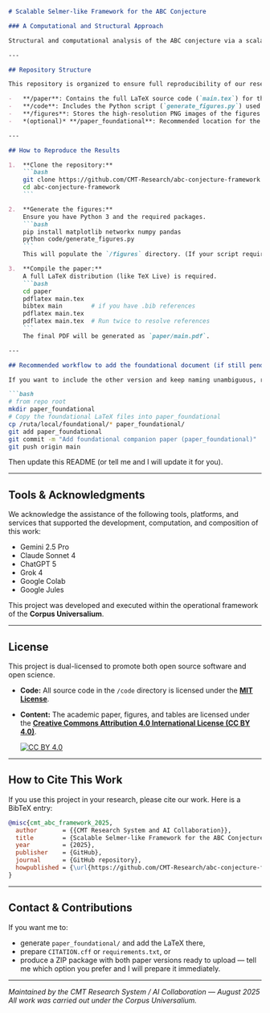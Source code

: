 ````markdown
# Scalable Selmer-like Framework for the ABC Conjecture

### A Computational and Structural Approach

Structural and computational analysis of the ABC conjecture via a scalable Selmer-like framework. This repository contains the LaTeX source for the paper, Python code to generate all figures, and the final compiled PDF, detailing the empirical analysis of over 60 million triples and its connection to arithmetic geometry.

---

## Repository Structure

This repository is organized to ensure full reproducibility of our research.

-   **/paper**: Contains the full LaTeX source code (`main.tex`) for the research paper (principal / extended version) and the final compiled `main.pdf`.
-   **/code**: Includes the Python script (`generate_figures.py`) used to create all the figures presented in the paper.
-   **/figures**: Stores the high-resolution PNG images of the figures generated by the script.
-   *(optional)* **/paper_foundational**: Recommended location for the companion / foundational version (if you wish to add it).

---

## How to Reproduce the Results

1.  **Clone the repository:**
    ```bash
    git clone https://github.com/CMT-Research/abc-conjecture-framework.git
    cd abc-conjecture-framework
    ```

2.  **Generate the figures:**
    Ensure you have Python 3 and the required packages.
    ```bash
    pip install matplotlib networkx numpy pandas
    python code/generate_figures.py
    ```
    This will populate the `/figures` directory. (If your script requires extra packages, add them to `requirements.txt`.)

3.  **Compile the paper:**
    A full LaTeX distribution (like TeX Live) is required.
    ```bash
    cd paper
    pdflatex main.tex
    bibtex main        # if you have .bib references
    pdflatex main.tex
    pdflatex main.tex  # Run twice to resolve references
    ```
    The final PDF will be generated as `paper/main.pdf`.

---

## Recommended workflow to add the foundational document (if still pending)

If you want to include the other version and keep naming unambiguous, run these commands (example for Jules):

```bash
# from repo root
mkdir paper_foundational
# Copy the foundational LaTeX files into paper_foundational
cp /ruta/local/foundational/* paper_foundational/
git add paper_foundational
git commit -m "Add foundational companion paper (paper_foundational)"
git push origin main
````

Then update this README (or tell me and I will update it for you).

---

## Tools & Acknowledgments

We acknowledge the assistance of the following tools, platforms, and services that supported the development, computation, and composition of this work:

* Gemini 2.5 Pro
* Claude Sonnet 4
* ChatGPT 5
* Grok 4
* Google Colab
* Google Jules

This project was developed and executed within the operational framework of the **Corpus Universalium**.

---

## License

This project is dual-licensed to promote both open source software and open science.

* **Code:** All source code in the `/code` directory is licensed under the **[MIT License](LICENSE)**.
* **Content:** The academic paper, figures, and tables are licensed under the **[Creative Commons Attribution 4.0 International License (CC BY 4.0)](http://creativecommons.org/licenses/by/4.0/)**.

  [![CC BY 4.0](https://i.creativecommons.org/l/by/4.0/88x31.png)](http://creativecommons.org/licenses/by/4.0/)

---

## How to Cite This Work

If you use this project in your research, please cite our work. Here is a BibTeX entry:

```bibtex
@misc{cmt_abc_framework_2025,
  author       = {{CMT Research System and AI Collaboration}},
  title        = {Scalable Selmer-like Framework for the ABC Conjecture: A Computational and Structural Approach},
  year         = {2025},
  publisher    = {GitHub},
  journal      = {GitHub repository},
  howpublished = {\url{https://github.com/CMT-Research/abc-conjecture-framework}}
}
```

---

## Contact & Contributions

If you want me to:

* generate `paper_foundational/` and add the LaTeX there,
* prepare `CITATION.cff` or `requirements.txt`, or
* produce a ZIP package with both paper versions ready to upload —
  tell me which option you prefer and I will prepare it immediately.

---

*Maintained by the CMT Research System / AI Collaboration — August 2025*
*All work was carried out under the Corpus Universalium.*

```
```
